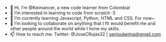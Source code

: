 - 👋 Hi, I’m @Keimancer, a new code learner from Colombia!
- 👀 I’m interested in learning to code from scratch :3
- 🌱 I’m currently learning Javascript, Python, HTML and CSS. For now~
- 💞️ I’m looking to collaborate on anything that I fit would benefit me and other people around the world while I hone my skills.
- 📫 How to reach me: Twitter: @JoseCRojas32 | senjoukeima@gmail.com

<!---
Keimancer/Keimancer is a ✨ special ✨ repository because its `README.md` (this file) appears on your GitHub profile.
You can click the Preview link to take a look at your changes.
--->

